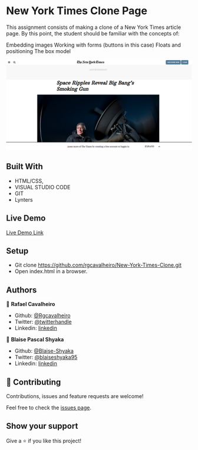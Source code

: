 # New York Times Clone Page

This assignment consists of making a clone of a New York Times article page. By this point, the student should be familiar with the concepts of:

Embedding images
Working with forms (buttons in this case)
Floats and positioning
The box model

![screenshot](./images/app_screenshot.png)

## Built With

- HTML/CSS,
- VISUAL STUDIO CODE
- GIT
- Lynters

## Live Demo

[Live Demo Link](https://raw.githack.com/rgcavalheiro/New-York-Times-Clone/nyt-article-page/index.html)

## Setup

- Git clone https://github.com/rgcavalheiro/New-York-Times-Clone.git
- Open index.html in a browser.

## Authors

👤 **Rafael Cavalheiro**

- Github: [@Rgcavalheiro](https://github.com/rgcavalheiro)
- Twitter: [@twitterhandle](https://twitter.com/rgcavalheiro)
- Linkedin: [linkedin](https://www.linkedin.com/in/rafael-cavalheiro-00415b94/)

👤 **Blaise Pascal Shyaka**

- Github: [@Blaise-Shyaka](https://github.com/Blaise-Shyaka)
- Twitter: [@blaiseshyaka95](https://twitter.com/blaiseshyaka95)
- Linkedin: [linkedin](https://www.linkedin.com/in/blaise-pascal-shyaka-b1340b111/)

## 🤝 Contributing

Contributions, issues and feature requests are welcome!

Feel free to check the [issues page](issues/).

## Show your support

Give a ⭐️ if you like this project!


